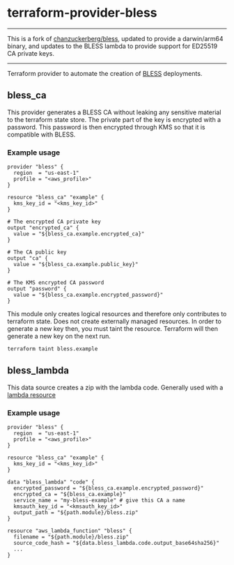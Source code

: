 # terraform-provider-bless
----

This is a fork of [chanzuckerberg/bless](https://github.com/chanzuckerberg/terraform-provider-bless), updated to provide a darwin/arm64 binary, and updates to the BLESS lambda to provide support for ED25519 CA private keys.

----

Terraform provider to automate the creation of [BLESS](https://github.com/Netflix/bless) deployments.


## bless_ca
This provider generates a BLESS CA without leaking any sensitive material to the terraform state store. The private part of the key is encrypted with a password. This password is then encrypted through KMS so that it is compatible with BLESS.

### Example usage

```hcl
provider "bless" {
  region  = "us-east-1"
  profile = "<aws_profile>"
}

resource "bless_ca" "example" {
  kms_key_id = "<kms_key_id>"
}

# The encrypted CA private key
output "encrypted_ca" {
  value = "${bless_ca.example.encrypted_ca}"
}

# The CA public key
output "ca" {
  value = "${bless_ca.example.public_key}"
}

# The KMS encrypted CA password
output "password" {
  value = "${bless_ca.example.encrypted_password}"
}

```
This module only creates logical resources and therefore only contributes to terraform state. Does not create externally managed resources. In order to generate a new key then, you must taint the resource. Terraform will then generate a new key on the next run.

```sh
terraform taint bless.example
```

## bless_lambda
This data source creates a zip with the lambda code. Generally used with a [lambda resource](https://www.terraform.io/docs/providers/aws/r/lambda_function.html)

### Example usage
```hcl
provider "bless" {
  region  = "us-east-1"
  profile = "<aws_profile>"
}

resource "bless_ca" "example" {
  kms_key_id = "<kms_key_id>"
}

data "bless_lambda" "code" {
  encrypted_password = "${bless_ca.example.encrypted_password}"
  encrypted_ca = "${bless_ca.example}"
  service_name = "my-bless-example" # give this CA a name
  kmsauth_key_id = "<kmsauth_key_id>"
  output_path = "${path.module}/bless.zip"
}

resource "aws_lambda_function" "bless" {
  filename = "${path.module}/bless.zip"
  source_code_hash = "${data.bless_lambda.code.output_base64sha256}"
  ...
}
```
